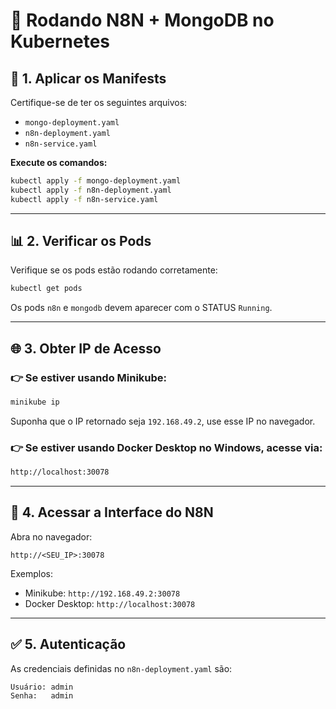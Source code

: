 
# 🚀 Rodando N8N + MongoDB no Kubernetes

## 📁 1. Aplicar os Manifests

Certifique-se de ter os seguintes arquivos:

- `mongo-deployment.yaml`
- `n8n-deployment.yaml`
- `n8n-service.yaml`

**Execute os comandos:**

```bash
kubectl apply -f mongo-deployment.yaml
kubectl apply -f n8n-deployment.yaml
kubectl apply -f n8n-service.yaml
```

---

## 📊 2. Verificar os Pods

Verifique se os pods estão rodando corretamente:

```bash
kubectl get pods
```

Os pods `n8n` e `mongodb` devem aparecer com o STATUS `Running`.

---

## 🌐 3. Obter IP de Acesso

### 👉 Se estiver usando **Minikube**:

```bash
minikube ip
```

Suponha que o IP retornado seja `192.168.49.2`, use esse IP no navegador.

### 👉 Se estiver usando **Docker Desktop no Windows**, acesse via:

```bash
http://localhost:30078
```

---

## 🔗 4. Acessar a Interface do N8N

Abra no navegador:

```
http://<SEU_IP>:30078
```

Exemplos:
- Minikube: `http://192.168.49.2:30078`
- Docker Desktop: `http://localhost:30078`

---

## ✅ 5. Autenticação

As credenciais definidas no `n8n-deployment.yaml` são:

```
Usuário: admin
Senha:   admin
```

